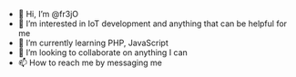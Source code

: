 - 👋 Hi, I’m @fr3jO
- 👀 I’m interested in IoT development and anything that can be helpful for me
- 🌱 I’m currently learning PHP, JavaScript
- 💞️ I’m looking to collaborate on anything I can
- 📫 How to reach me by messaging me

<!---
fr3jO/fr3jO is a ✨ special ✨ repository because its `README.md` (this file) appears on your GitHub profile.
You can click the Preview link to take a look at your changes.
--->
